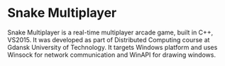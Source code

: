 # Snake Multiplayer
Snake Multiplayer is a real-time multiplayer arcade game, built in C++, VS2015. It was developed as part of Distributed
Computing course at Gdansk University of Technology. It targets Windows platform and uses Winsock for network communication
and WinAPI for drawing windows. 
